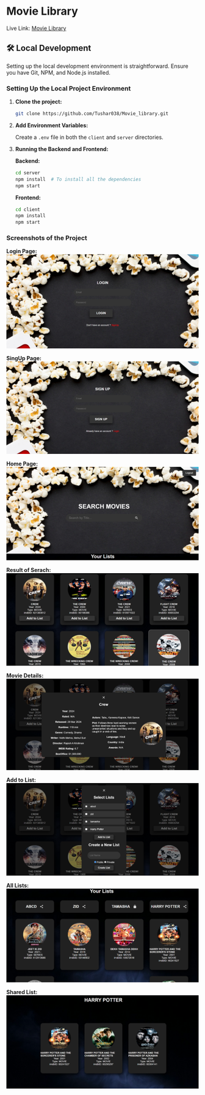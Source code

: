 # Movie Library

Live Link: [Movie Library](https://client-nine-eosin.vercel.app/)

## 🛠️ Local Development

Setting up the local development environment is straightforward. Ensure you have Git, NPM, and Node.js installed.

### Setting Up the Local Project Environment

1. **Clone the project:**

   ```bash
   git clone https://github.com/Tushar038/Movie_library.git
   ```

2. **Add Environment Variables:**

   Create a `.env` file in both the `client` and `server` directories.

3. **Running the Backend and Frontend:**

   **Backend:**
   ```bash
   cd server
   npm install  # To install all the dependencies
   npm start
   ```

   **Frontend:**
   ```bash
   cd client
   npm install
   npm start
   ```

### Screenshots of the Project

**Login Page:**
![Login Page](https://github.com/Tushar038/Movie_library/blob/main/client/public/Image/LoginPage.png?raw=true)


**SingUp Page:**
![SingUp Page](https://github.com/Tushar038/Movie_library/blob/main/client/public/Image/SignUp%20Page.png?raw=true)


**Home Page:**
![Home Page](https://github.com/Tushar038/Movie_library/blob/main/client/public/Image/HomePage.png?raw=true)


**Result of Serach:**
![Search Result](https://github.com/Tushar038/Movie_library/blob/main/client/public/Image/SearchedResult.png?raw=true)


**Movie Details:**
![Movie Details](https://github.com/Tushar038/Movie_library/blob/main/client/public/Image/MovieDetail.png?raw=true)


**Add to List:**
![Add to List](https://github.com/Tushar038/Movie_library/blob/main/client/public/Image/AddtoList.png?raw=true)

**All Lists:**
![All List](https://github.com/Tushar038/Movie_library/blob/main/client/public/Image/ListDetail.png?raw=true)


**Shared List:**
![Shared List](https://github.com/Tushar038/Movie_library/blob/main/client/public/Image/SharedList.png?raw=true)


